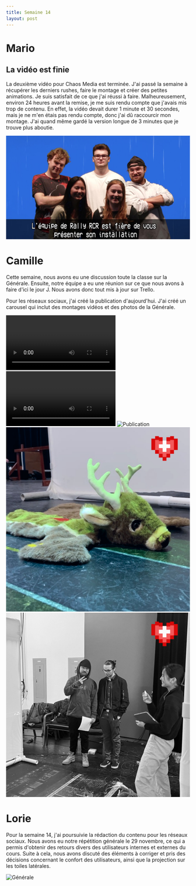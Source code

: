 ```yaml
---
title: Semaine 14
layout: post
---
```


# Mario
## La vidéo est finie 

La deuxième vidéo pour Chaos Media est terminée. J'ai passé la semaine à récupérer les derniers rushes, faire le montage et créer des petites animations. Je suis satisfait de ce que j'ai réussi à faire. Malheureusement, environ 24 heures avant la remise, je me suis rendu compte que j'avais mis trop de contenu. En effet, la vidéo devait durer 1 minute et 30 secondes, mais je ne m'en étais pas rendu compte, donc j'ai dû raccourcir mon montage. J'ai quand même gardé la version longue de 3 minutes que je trouve plus aboutie.

![RallyRcrTitle](../medias/sem14/equipe.jpg)

# Camille

Cette semaine, nous avons eu une discussion toute la classe sur la Générale. Ensuite, notre équipe a eu une réunion sur ce que nous avons à faire d'ici le jour J. Nous avons donc tout mis à jour sur Trello.

Pour les réseaux sociaux, j'ai créé la publication d'aujourd'hui. J'ai créé un carousel qui inclut des montages vidéos et des photos de la Générale.

![Video](../medias/sem14/video1.mp4)
![Video](../medias/sem14/video2.mp4)
![Publication](../medias/sem14/2.png)
![Publication](../medias/sem14/3.png)
![Publication](../medias/sem14/4.png)

# Lorie

Pour la semaine 14, j'ai poursuivie la rédaction du contenu pour les réseaux sociaux. Nous avons eu notre répétition générale le 29 novembre, ce qui a permis d'obtenir des retours divers des utilisateurs internes et externes du cours. Suite à cela, nous avons discuté des éléments à corriger et pris des décisions concernant le confort des utilisateurs, ainsi que la projection sur les toiles latérales.

![Générale](../medias/sem14/generale_lb14.png)